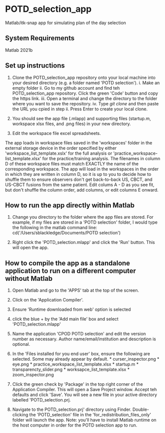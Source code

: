 # POTD_selection_app
Matlab/itk-snap app for simulating plan of the day selection

## System Requirements
Matlab 2021b

## Set up instructions
1. Clone the POTD_selection_app repository onto your local machine into your desired directory (e.g. a folder named 'POTD selection').
    i. Make an empty folder
    ii. Go to my github account and find teh POTD_selection_app repository. Click the green 'Code' button and copy the https link. 
    iii. Open a terminal and change the directory to the folder where you want to save the repository.
    iv. Type *git clone* and then paste the URL you cpied in step ii. Press Enter to create your local clone.
    
2. You should see the app file (.mlapp) and supporting files (startup.m, workspace xlsx files, and .png files) in your new directory.
3. Edit the workspace file excel spreadsheets.

The app loads in workspace files saved in the 'workspaces' folder in the external storage device in the order specified by either 'workspace_list_template.xslx' for the full analysis or 'practice_workspace-list_template.xlsx' for the practice/training analysis. The filenames in column D of these workspace files must match EXACTLY the name of the corresponding workspace. The app will load in the workspaces in the order in which they are written in column D, so it is up to you to decide how to shuffle them to ensure observers don't get back-to-back US, CBCT, and US-CBCT fusions from the same patient. Edit colums A - D as you see fit, but don't shuffle the column order, add columns, or edit columns E onward.

## How to run the app directly within Matlab
1. Change you directory to the folder where the app files are stored. For example, if my files are stored in a 'POTD selection' folder, I would type the following in the matlab command line:
  cd('/Users/sblackledge/Documents/POTD selection')
  
2. Right click the 'POTD_selection.mlapp' and click the 'Run' button. This will open the app.

## How to compile the app as a standalone application to run on a different computer without Matlab
1. Open Matlab and go to the 'APPS' tab at the top of the screen.
2. Click on the 'Application Compiler'.
3. Ensure 'Runtime downloaded from web' option is selected
4. click the blue + by the 'Add main file' box and select 'POTD_selection.mlapp'
5. Name the application 'CPOD POTD selection' and edit the version number as necessary. Author name/email/institution and description is optional.
6. In the 'Files installed for you end user' box, ensure the following are selected. Some may already appear by default.
       * curser_inspector.png
       * eye.png
       * practice_workspace_list_template.xlsx
       * startup.m
       * transparencty_slider.png
       * worksapce_list_template.xlsx
       * zoom_inspector.png

6. Click the green check by 'Package' in the top right corner of the Application Compiler. This will open a Save Project window. Accept teh defaults and click 'Save'. You will see a new file in your active directory labelled 'POTD_selection.prj.
7. Navigate to the POTD_selection.prj' directory using Finder. Double-clicking the 'POTD_selection' file in the 'for_redistribution_files_only' folder will launch the app. Note: you'll have to install Matlab runtime on the host computer in order for the POTD selection app to run.


